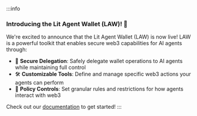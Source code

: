 :::info
### Introducing the Lit Agent Wallet (LAW)! 🚀

We're excited to announce that the Lit Agent Wallet (LAW) is now live! LAW is a powerful toolkit that enables secure web3 capabilities for AI agents through:

- 🔐 **Secure Delegation**: Safely delegate wallet operations to AI agents while maintaining full control
- 🛠️ **Customizable Tools**: Define and manage specific web3 actions your agents can perform
- 📜 **Policy Controls**: Set granular rules and restrictions for how agents interact with web3

Check out our [documentation](https://developer.litprotocol.com/docs/agent-wallet/intro) to get started!
:::

